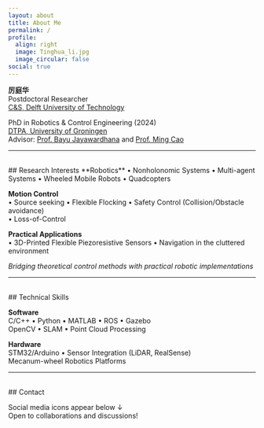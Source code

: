 ```yaml
---
layout: about
title: About Me
permalink: /
profile:
  align: right
  image: Tinghua_li.jpg
  image_circular: false
social: true
---
```


**厉庭华**  
Postdoctoral Researcher  
[C&S, Delft University of Technology](https://www.tudelft.nl/lr/organisatie/afdelingen/control-and-operations/control-and-simulation)

PhD in Robotics & Control Engineering (2024)  
[DTPA, University of Groningen](https://www.rug.nl/research/discrete-technology-production-automation/?lang=en)  
Advisor: [Prof. Bayu Jayawardhana](https://www.rug.nl/staff/b.jayawardhana) and [Prof. Ming Cao](https://www.rug.nl/staff/m.cao/)

---

<br>
## Research Interests
**Robotics**
• Nonholonomic Systems
• Multi-agent Systems
• Wheeled Mobile Robots
• Quadcopters

**Motion Control**  
• Source seeking 
• Flexible Flocking 
• Safety Control (Collision/Obstacle avoidance)  
• Loss-of-Control

**Practical Applications**  
• 3D-Printed Flexible Piezoresistive Sensors 
• Navigation in the cluttered environment

*Bridging theoretical control methods with practical robotic implementations*

---

<br>
## Technical Skills

**Software**  
C/C++ •  Python •  MATLAB •  ROS •  Gazebo  
OpenCV •  SLAM •  Point Cloud Processing  

**Hardware**  
STM32/Arduino •  Sensor Integration (LiDAR, RealSense)  
Mecanum-wheel Robotics Platforms  

---

<br>
## Contact

Social media icons appear below ↓  
Open to collaborations and discussions!
